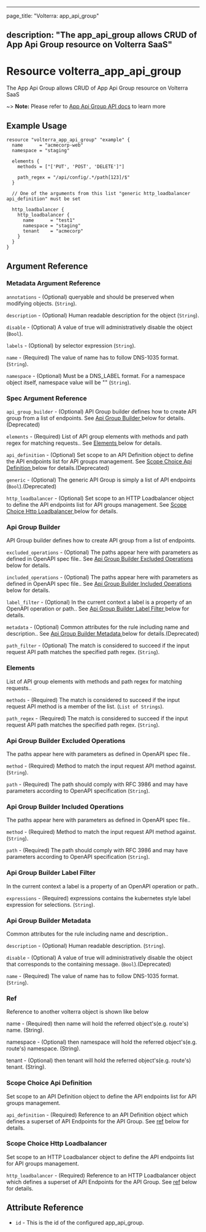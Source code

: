 ---

page_title: "Volterra: app_api_group"

description: "The app_api_group allows CRUD of App Api Group resource on Volterra SaaS"
---------------------------------------------------------------------------------------

Resource volterra_app_api_group
===============================

The App Api Group allows CRUD of App Api Group resource on Volterra SaaS

~> **Note:** Please refer to [App Api Group API docs](https://docs.cloud.f5.com/docs/api/views-app-api-group) to learn more

Example Usage
-------------

```hcl
resource "volterra_app_api_group" "example" {
  name      = "acmecorp-web"
  namespace = "staging"

  elements {
    methods = ["['PUT', 'POST', 'DELETE']"]

    path_regex = "/api/config/.*/path[123]/$"
  }

  // One of the arguments from this list "generic http_loadbalancer api_definition" must be set

  http_loadbalancer {
    http_loadbalancer {
      name      = "test1"
      namespace = "staging"
      tenant    = "acmecorp"
    }
  }
}

```

Argument Reference
------------------

### Metadata Argument Reference

`annotations` - (Optional) queryable and should be preserved when modifying objects. (`String`).

`description` - (Optional) Human readable description for the object (`String`).

`disable` - (Optional) A value of true will administratively disable the object (`Bool`).

`labels` - (Optional) by selector expression (`String`).

`name` - (Required) The value of name has to follow DNS-1035 format. (`String`).

`namespace` - (Optional) Must be a DNS_LABEL format. For a namespace object itself, namespace value will be "" (`String`).

### Spec Argument Reference

`api_group_builder` - (Optional) API Group builder defines how to create API group from a list of endpoints. See [Api Group Builder ](#api-group-builder) below for details.(Deprecated)

`elements` - (Required) List of API group elements with methods and path regex for matching requests.. See [Elements ](#elements) below for details.

`api_definition` - (Optional) Set scope to an API Definition object to define the API endpoints list for API groups management. See [Scope Choice Api Definition ](#scope-choice-api-definition) below for details.(Deprecated)

`generic` - (Optional) The generic API Group is simply a list of API endpoints (`Bool`).(Deprecated)

`http_loadbalancer` - (Optional) Set scope to an HTTP Loadbalancer object to define the API endpoints list for API groups management. See [Scope Choice Http Loadbalancer ](#scope-choice-http-loadbalancer) below for details.

### Api Group Builder

API Group builder defines how to create API group from a list of endpoints.

`excluded_operations` - (Optional) The paths appear here with parameters as defined in OpenAPI spec file.. See [Api Group Builder Excluded Operations ](#api-group-builder-excluded-operations) below for details.

`included_operations` - (Optional) The paths appear here with parameters as defined in OpenAPI spec file.. See [Api Group Builder Included Operations ](#api-group-builder-included-operations) below for details.

`label_filter` - (Optional) In the current context a label is a property of an OpenAPI operation or path.. See [Api Group Builder Label Filter ](#api-group-builder-label-filter) below for details.

`metadata` - (Optional) Common attributes for the rule including name and description.. See [Api Group Builder Metadata ](#api-group-builder-metadata) below for details.(Deprecated)

`path_filter` - (Optional) The match is considered to succeed if the input request API path matches the specified path regex. (`String`).

### Elements

List of API group elements with methods and path regex for matching requests..

`methods` - (Required) The match is considered to succeed if the input request API method is a member of the list. (`List of Strings`).

`path_regex` - (Required) The match is considered to succeed if the input request API path matches the specified path regex. (`String`).

### Api Group Builder Excluded Operations

The paths appear here with parameters as defined in OpenAPI spec file..

`method` - (Required) Method to match the input request API method against. (`String`).

`path` - (Required) The path should comply with RFC 3986 and may have parameters according to OpenAPI specification (`String`).

### Api Group Builder Included Operations

The paths appear here with parameters as defined in OpenAPI spec file..

`method` - (Required) Method to match the input request API method against. (`String`).

`path` - (Required) The path should comply with RFC 3986 and may have parameters according to OpenAPI specification (`String`).

### Api Group Builder Label Filter

In the current context a label is a property of an OpenAPI operation or path..

`expressions` - (Required) expressions contains the kubernetes style label expression for selections. (`String`).

### Api Group Builder Metadata

Common attributes for the rule including name and description..

`description` - (Optional) Human readable description. (`String`).

`disable` - (Optional) A value of true will administratively disable the object that corresponds to the containing message. (`Bool`).(Deprecated)

`name` - (Required) The value of name has to follow DNS-1035 format. (`String`).

### Ref

Reference to another volterra object is shown like below

name - (Required) then name will hold the referred object's(e.g. route's) name. (String).

namespace - (Optional) then namespace will hold the referred object's(e.g. route's) namespace. (String).

tenant - (Optional) then tenant will hold the referred object's(e.g. route's) tenant. (String).

### Scope Choice Api Definition

Set scope to an API Definition object to define the API endpoints list for API groups management.

`api_definition` - (Required) Reference to an API Definition object which defines a superset of API Endpoints for the API Group. See [ref](#ref) below for details.

### Scope Choice Http Loadbalancer

Set scope to an HTTP Loadbalancer object to define the API endpoints list for API groups management.

`http_loadbalancer` - (Required) Reference to an HTTP Loadbalancer object which defines a superset of API Endpoints for the API Group. See [ref](#ref) below for details.

Attribute Reference
-------------------

-	`id` - This is the id of the configured app_api_group.
